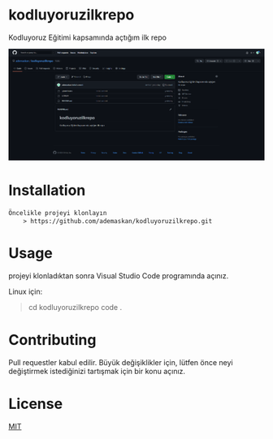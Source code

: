 # kodluyoruzilkrepo

Kodluyoruz Eğitimi kapsamında açtığım ilk repo

![İlk projem](github.png)

# Installation

    Öncelikle projeyi klonlayın
        > https://github.com/ademaskan/kodluyoruzilkrepo.git

# Usage

projeyi klonladıktan sonra Visual Studio Code programında açınız.

Linux için:

> cd kodluyoruzilkrepo
> code .

# Contributing

Pull requestler kabul edilir. Büyük değişiklikler için, lütfen önce neyi değiştirmek istediğinizi tartışmak için bir konu açınız.

# License

[MIT](https://choosealicense.com/licenses/mit/)
